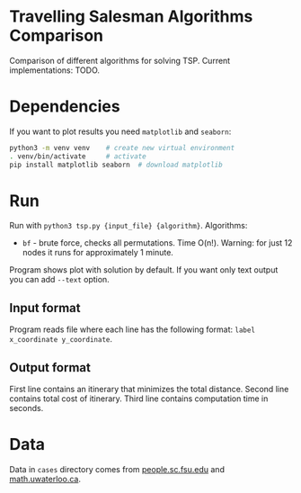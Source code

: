 # Travelling Salesman Algorithms Comparison
Comparison of different algorithms for solving TSP.
Current implementations: TODO.

# Dependencies
If you want to plot results you need `matplotlib` and `seaborn`:
```bash
python3 -m venv venv    # create new virtual environment
. venv/bin/activate     # activate
pip install matplotlib seaborn  # download matplotlib
```

# Run
Run with `python3 tsp.py {input_file} {algorithm}`.
Algorithms:
* `bf` - brute force, checks all permutations.
Time O(n!). Warning: for just 12 nodes it runs for approximately 1 minute.

Program shows plot with solution by default.
If you want only text output you can add `--text` option.

## Input format
Program reads file where each line has the following format: `label x_coordinate y_coordinate`.

## Output format
First line contains an itinerary that minimizes the total distance.
Second line contains total cost of itinerary.
Third line contains computation time in seconds.

# Data
Data in `cases` directory comes from
[people.sc.fsu.edu](https://people.sc.fsu.edu/~jburkardt/datasets/tsp/tsp.html)
and [math.uwaterloo.ca](http://www.math.uwaterloo.ca/tsp/).
